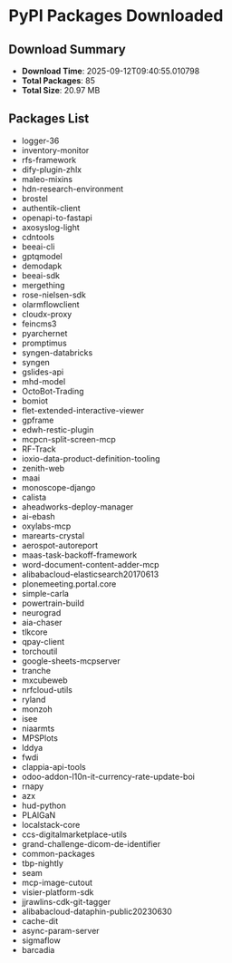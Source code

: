 # PyPI Packages Downloaded

## Download Summary
- **Download Time**: 2025-09-12T09:40:55.010798
- **Total Packages**: 85
- **Total Size**: 20.97 MB

## Packages List
- logger-36
- inventory-monitor
- rfs-framework
- dify-plugin-zhlx
- maleo-mixins
- hdn-research-environment
- brostel
- authentik-client
- openapi-to-fastapi
- axosyslog-light
- cdntools
- beeai-cli
- gptqmodel
- demodapk
- beeai-sdk
- mergething
- rose-nielsen-sdk
- olarmflowclient
- cloudx-proxy
- feincms3
- pyarchernet
- promptimus
- syngen-databricks
- syngen
- gslides-api
- mhd-model
- OctoBot-Trading
- bomiot
- flet-extended-interactive-viewer
- gpframe
- edwh-restic-plugin
- mcpcn-split-screen-mcp
- RF-Track
- ioxio-data-product-definition-tooling
- zenith-web
- maai
- monoscope-django
- calista
- aheadworks-deploy-manager
- ai-ebash
- oxylabs-mcp
- marearts-crystal
- aerospot-autoreport
- maas-task-backoff-framework
- word-document-content-adder-mcp
- alibabacloud-elasticsearch20170613
- plonemeeting.portal.core
- simple-carla
- powertrain-build
- neurograd
- aia-chaser
- tlkcore
- qpay-client
- torchoutil
- google-sheets-mcpserver
- tranche
- mxcubeweb
- nrfcloud-utils
- ryland
- monzoh
- isee
- niaarmts
- MPSPlots
- lddya
- fwdi
- clappia-api-tools
- odoo-addon-l10n-it-currency-rate-update-boi
- rnapy
- azx
- hud-python
- PLAlGaN
- localstack-core
- ccs-digitalmarketplace-utils
- grand-challenge-dicom-de-identifier
- common-packages
- tbp-nightly
- seam
- mcp-image-cutout
- visier-platform-sdk
- jjrawlins-cdk-git-tagger
- alibabacloud-dataphin-public20230630
- cache-dit
- async-param-server
- sigmaflow
- barcadia
